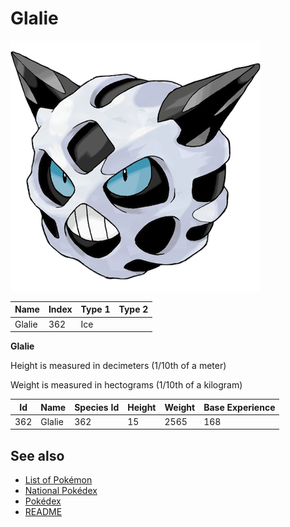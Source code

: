 # Glalie


![Glalie](images/362.png)

| **Name** | **Index** | **Type 1** | **Type 2** |
|----|----|----|----|
| Glalie | 362 | Ice  |  |

**Glalie** 


Height is measured in decimeters (1/10th of a meter)

Weight is measured in hectograms (1/10th of a kilogram)

| **Id** | **Name** | **Species Id** | **Height** | **Weight** | **Base Experience** |
|--------|----------|----------------|------------|------------|---------------------|
| 362 | Glalie | 362 | 15 | 2565 | 168 |


## See also

- [List of Pokémon](../pokemon.md)
- [National Pokédex](../national_pokedex.md)
- [Pokédex](../pokedex.md)
- [README](../README.md)

